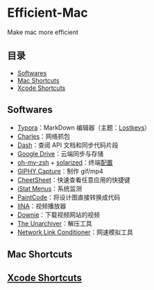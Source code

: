 # Efficient-Mac
Make mac more efficient

## 目录
- [Softwares](#Softwares)
- [Mac Shortcuts](#Mac-Shortcuts)
- [Xcode Shortcuts](#Xcode-Shortcuts)

## Softwares

- [Typora](https://www.typora.io/)：MarkDown 编辑器（主题：[Lostkeys](https://theme.typora.io/theme/Lostkeys/)）
- [Charles](https://www.charlesproxy.com/)：网络抓包
- [Dash](https://kapeli.com/dash)：查阅 API 文档和同步代码片段
- [Google Drive](https://www.google.com/drive/)：云端同步与存储
- [oh-my-zsh](https://github.com/robbyrussell/oh-my-zsh) + [solarized](https://github.com/altercation/solarized)：终端[配置](https://keisme.cn/Mac-%E7%BB%88%E7%AB%AF%E9%85%8D%E7%BD%AE%EF%BC%9Aoh-my-zsh-Solarized-%E9%85%8D%E8%89%B2%E6%96%B9%E6%A1%88.html)
- [GIPHY Capture](https://giphy.com/apps/giphycapture)：制作 gif/mp4
- [CheetSheet](https://www.mediaatelier.com/CheatSheet/)：快速查看任意应用的快捷键
- [iStat Menus](https://bjango.com/mac/istatmenus/)：系统监测
- [PaintCode](https://www.paintcodeapp.com/)：将设计图直接转换成代码
- [IINA](https://lhc70000.github.io/iina/zh-cn/)：视频播放器
- [Downie](https://software.charliemonroe.net/downie.php)：下载视频网站的视频
- [The Unarchiver](https://theunarchiver.com/)：解压工具
- [Network Link Conditioner](https://developer.apple.com/download/more/?q=Additional%20Tools)：网速模拟工具

## Mac Shortcuts

## [Xcode Shortcuts](https://kapeli.com/cheat_sheets/Xcode_Shortcuts.docset/Contents/Resources/Documents/index)

